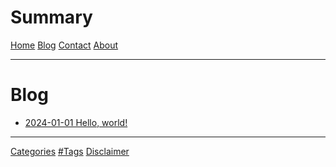 # Summary

[Home](./README.md)
[Blog](./blog/README.md)
[Contact](./contact.md)
[About](./about.md)

---

<!-- # Apps -->
<!-- - [First App](./apps/first_app.md) -->
<!-- - [Second App]() -->

<!-- --- -->

# Blog

- [2024-01-01 Hello, world!](./blog/Hello,%20world!.md)


---

[Categories](./categories.md)
[#Tags](./tags.md)
[Disclaimer](./disclaimer.md)